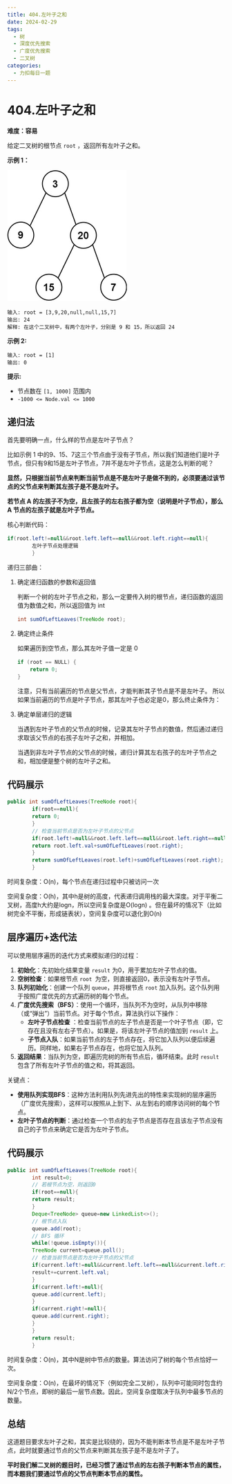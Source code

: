 ```yaml
---
title: 404.左叶子之和
date: 2024-02-29
tags:
  - 树
  - 深度优先搜索
  - 广度优先搜索
  - 二叉树
categories:
  - 力扣每日一题
---
```


# 404.左叶子之和

**难度：容易**

给定二叉树的根节点 `root` ，返回所有左叶子之和。

**示例 1：**

![img](./assets/leftsum-tree.jpg)

```
输入: root = [3,9,20,null,null,15,7] 
输出: 24 
解释: 在这个二叉树中，有两个左叶子，分别是 9 和 15，所以返回 24
```

**示例 2:**

```
输入: root = [1]
输出: 0
```

**提示:**

- 节点数在 `[1, 1000]` 范围内
- `-1000 <= Node.val <= 1000`

## 递归法

首先要明确一点，什么样的节点是左叶子节点？

比如示例 1 中的9、15、7这三个节点由于没有子节点，所以我们知道他们是叶子节点，但只有9和15是左叶子节点，7并不是左叶子节点，这是怎么判断的呢？

**显然，只根据当前节点来判断当前节点是不是左叶子是做不到的，必须要通过该节点的父节点来判断其左孩子是不是左叶子。**

**若节点 A 的左孩子不为空，且左孩子的左右孩子都为空（说明是叶子节点），那么 A 节点的左孩子就是左叶子节点。**

核心判断代码：

```java
if(root.left!=null&&root.left.left==null&&root.left.right==null){
        左叶子节点处理逻辑
        }
```

递归三部曲：

1. 确定递归函数的参数和返回值

   判断一个树的左叶子节点之和，那么一定要传入树的根节点，递归函数的返回值为数值之和，所以返回值为 int

   ```java
   int sumOfLeftLeaves(TreeNode root);
   ```

2. 确定终止条件

   如果遍历到空节点，那么其左叶子值一定是 0

   ```java
   if (root == NULL) {
       return 0;
   }
   ```

   注意，只有当前遍历的节点是父节点，才能判断其子节点是不是左叶子。 所以如果当前遍历的节点是叶子节点，那其左叶子也必定是0，那么终止条件为：

3. 确定单层递归的逻辑

   当遇到左叶子节点的父节点的时候，记录其左叶子节点的数值，然后通过递归求取该父节点的右孩子左叶子之和，并相加。

   当遇到非左叶子节点的父节点的时候，递归计算其左右孩子的左叶子节点之和，相加便是整个树的左叶子之和。

## 代码展示

```java
public int sumOfLeftLeaves(TreeNode root){
        if(root==null){
        return 0;
        }
        // 检查当前节点是否为左叶子节点的父节点
        if(root.left!=null&&root.left.left==null&&root.left.right==null){
        return root.left.val+sumOfLeftLeaves(root.right);
        }
        return sumOfLeftLeaves(root.left)+sumOfLeftLeaves(root.right);
        }
```

时间复杂度：O(n)，每个节点在递归过程中只被访问一次

空间复杂度：O(h)，其中h是树的高度，代表递归调用栈的最大深度。对于平衡二叉树，高度h大约是logn，所以空间复杂度是O(logn)
。但在最坏的情况下（比如树完全不平衡，形成链表状），空间复杂度可以退化到O(n)

## 层序遍历+迭代法

可以使用层序遍历的迭代方式来模拟递归的过程：

1. **初始化**：先初始化结果变量 `result` 为0，用于累加左叶子节点的值。
2. **空树检查**：如果根节点 `root `为空，则直接返回0，表示没有左叶子节点。
3. **队列初始化**：创建一个队列 `queue`，并将根节点 `root` 加入队列。这个队列用于按照广度优先的方式遍历树的每个节点。
4. **广度优先搜索（BFS）**：使用一个循环，当队列不为空时，从队列中移除（或“弹出”）当前节点。对于每个节点，算法执行以下操作：
    - **左叶子节点检查**
      ：检查当前节点的左子节点是否是一个叶子节点（即，它存在且没有左右子节点）。如果是，将该左叶子节点的值加到 `result` 上。
    - **子节点入队**：如果当前节点的左子节点存在，将它加入队列以便后续遍历。同样地，如果右子节点存在，也将它加入队列。
5. **返回结果**：当队列为空，即遍历完树的所有节点后，循环结束。此时 `result` 包含了所有左叶子节点的值之和，将其返回。

关键点：

- **使用队列实现BFS**：这种方法利用队列先进先出的特性来实现树的层序遍历（广度优先搜索），这样可以按照从上到下、从左到右的顺序访问树的每个节点。
- **左叶子节点的判断**：通过检查一个节点的左子节点是否存在且该左子节点没有自己的子节点来确定它是否为左叶子节点。

## 代码展示

```java
public int sumOfLeftLeaves(TreeNode root){
        int result=0;
        // 若根节点为空，则返回0
        if(root==null){
        return result;
        }
        Deque<TreeNode> queue=new LinkedList<>();
        // 根节点入队
        queue.add(root);
        // BFS 循环
        while(!queue.isEmpty()){
        TreeNode current=queue.poll();
        // 检查当前节点是否为左叶子节点的父节点
        if(current.left!=null&&current.left.left==null&&current.left.right==null){
        result+=current.left.val;
        }
        if(current.left!=null){
        queue.add(current.left);
        }
        if(current.right!=null){
        queue.add(current.right);
        }
        }
        return result;
        }
```

时间复杂度：O(n)，其中N是树中节点的数量。算法访问了树的每个节点恰好一次。

空间复杂度：O(n)，在最坏的情况下（例如完全二叉树），队列中可能同时包含约N/2个节点，即树的最后一层节点数。因此，空间复杂度取决于队列中最多节点的数量。

## 总结

这道题目要求左叶子之和，其实是比较绕的，因为不能判断本节点是不是左叶子节点，此时就要通过节点的父节点来判断其左孩子是不是左叶子了。

**平时我们解二叉树的题目时，已经习惯了通过节点的左右孩子判断本节点的属性，而本题我们要通过节点的父节点判断本节点的属性。**
